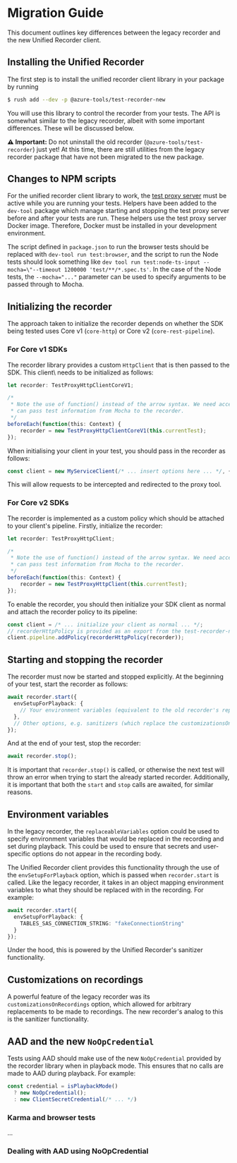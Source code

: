 Migration Guide
===============

This document outlines key differences between the legacy recorder and the new Unified Recorder client.

Installing the Unified Recorder
-------------------------------

The first step is to install the unified recorder client library in your package by running

```bash
$ rush add --dev -p @azure-tools/test-recorder-new
```

You will use this library to control the recorder from your tests. The API is somewhat similar to the legacy recorder, albeit with some important differences. These will be discussed below.

**⚠️ Important:** Do not uninstall the old recorder (`@azure-tools/test-recorder`) just yet! At this time, there are still utilities from the legacy recorder package that have not been migrated to the new package.

Changes to NPM scripts
----------------------

For the unified recorder client library to work, the [test proxy server] must be active while you are running your tests. Helpers have been added to the `dev-tool` package which manage starting and stopping the test proxy server before and after your tests are run. These helpers use the test proxy server Docker image. Therefore, Docker must be installed in your development environment.

The script defined in `package.json` to run the browser tests should be replaced with `dev-tool run test:browser`, and the script to run the Node tests should look something like `dev tool run test:node-ts-input --mocha=\"--timeout 1200000 'test/**/*.spec.ts'`. In the case of the Node tests, the `--mocha="..."` parameter can be used to specify arguments to be passed through to Mocha.

Initializing the recorder
-------------------------

The approach taken to initialize the recorder depends on whether the SDK being tested uses Core v1 (`core-http`) or Core v2 (`core-rest-pipeline`).

### For Core v1 SDKs

The recorder library provides a custom `HttpClient` that is then passed to the SDK. This client\ needs to be initialized as follows:

```ts
let recorder: TestProxyHttpClientCoreV1;

/* 
 * Note the use of function() instead of the arrow syntax. We need access to `this` so we
 * can pass test information from Mocha to the recorder.
 */
beforeEach(function(this: Context) {
    recorder = new TestProxyHttpClientCoreV1(this.currentTest);
});
```

When initialising your client in your test, you should pass in the recorder as follows:

```ts
const client = new MyServiceClient(/* ... insert options here ... */, { httpClient: recorder });
```

This will allow requests to be intercepted and redirected to the proxy tool.

### For Core v2 SDKs

The recorder is implemented as a custom policy which should be attached to your client's pipeline. Firstly, initialize the recorder:

```ts
let recorder: TestProxyHttpClient;

/* 
 * Note the use of function() instead of the arrow syntax. We need access to `this` so we
 * can pass test information from Mocha to the recorder.
 */
beforeEach(function(this: Context) {
    recorder = new TestProxyHttpClient(this.currentTest);
});
```

To enable the recorder, you should then initialize your SDK client as normal and attach the recorder policy to its pipeline:

```ts
const client = /* ... initialize your client as normal ... */;
// recorderHttpPolicy is provided as an export from the test-recorder-new package.
client.pipeline.addPolicy(recorderHttpPolicy(recorder));
```

Starting and stopping the recorder
----------------------------------

The recorder must now be started and stopped explicitly. At the beginning of your test, start the recorder as follows:

```ts
await recorder.start({
  envSetupForPlayback: {
    // Your environment variables (equivalent to the old recorder's replaceableVariables option). See the section on environment variables below for detail
  },
  // Other options, e.g. sanitizers (which replace the customizationsOnRecordings option)
});
```

And at the end of your test, stop the recorder:

```ts
await recorder.stop();
```

It is important that `recorder.stop()` is called, or otherwise the next test will throw an error when trying to start the already started recorder. Additionally, it is important that both the `start` and `stop` calls are awaited, for similar reasons.

Environment variables
---------------------

In the legacy recorder, the `replaceableVariables` option could be used to specify environment variables that would be replaced in the recording and set during playback. This could be used to ensure that secrets and user-specific options do not appear in the recording body.

The Unified Recorder client provides this functionality through the use of the `envSetupForPlayback` option, which is passed when `recorder.start` is called. Like the legacy recorder, it takes in an object mapping environment variables to what they should be replaced with in the recording. For example:

```ts
await recorder.start({
  envSetupForPlayback: {
    TABLES_SAS_CONNECTION_STRING: "fakeConnectionString"
  }
});
```

Under the hood, this is powered by the Unified Recorder's sanitizer functionality.

Customizations on recordings
----------------------------

A powerful feature of the legacy recorder was its `customizationsOnRecordings` option, which allowed for arbitrary replacements to be made to recordings. The new recorder's analog to this is the sanitizer functionality.

AAD and the new `NoOpCredential`
--------------------------------

Tests using AAD should make use of the new `NoOpCredential` provided by the recorder library when in playback mode. This ensures that no calls are made to AAD during playback. For example:

```ts
const credential = isPlaybackMode() 
  ? new NoOpCredential();
  : new ClientSecretCredential(/* ... */) 
```


### Karma and browser tests

...

### Dealing with AAD using NoOpCredential

[test proxy server]: https://github.com/Azure/azure-sdk-tools/tree/main/tools/test-proxy